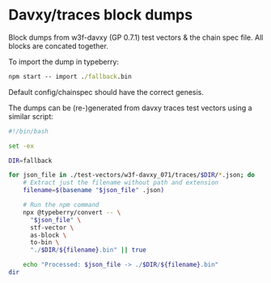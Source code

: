 # Davxy/traces block dumps

Block dumps from w3f-davxy (GP 0.7.1) test vectors & the chain spec file.
All blocks are concated together.

To import the dump in typeberry:
```cmd
npm start -- import ./fallback.bin
```

Default config/chainspec should have the correct genesis.

The dumps can be (re-)generated from davxy traces test vectors using a similar script:
```bash
#!/bin/bash

set -ex

DIR=fallback

for json_file in ./test-vectors/w3f-davxy_071/traces/$DIR/*.json; do
    # Extract just the filename without path and extension
    filename=$(basename "$json_file" .json)

    # Run the npm command
    npx @typeberry/convert -- \
      "$json_file" \
      stf-vector \
      as-block \
      to-bin \
      "./$DIR/${filename}.bin" || true

    echo "Processed: $json_file -> ./$DIR/${filename}.bin"
dir

```
